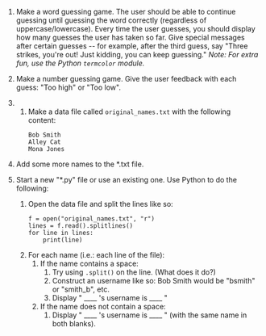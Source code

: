 1. Make a word guessing game. The user should be able to continue guessing until guessing the word correctly (regardless of uppercase/lowercase). Every time the user guesses, you should display how many guesses the user has taken so far. Give special messages after certain guesses -- for example, after the third guess, say "Three strikes, you're out! Just kidding, you can keep guessing." _Note: For extra fun, use the Python `termcolor` module._

2. Make a number guessing game. Give the user feedback with each guess: "Too high" or "Too low".

3. 1. Make a data file called `original_names.txt` with the following content:
      ```
      Bob Smith
      Alley Cat
      Mona Jones
      ```
2. Add some more names to the *.txt file.

3. Start a new "*.py" file or use an existing one. Use Python to do the following:
   1. Open the data file and split the lines like so:  
      ```python3
      f = open("original_names.txt", "r")
      lines = f.read().splitlines()
      for line in lines:
          print(line)
      ```
   2. For each name (i.e.: each line of the file):  
        1. If the name contains a space:
           1. Try using `.split()` on the line.  (What does it do?)
           2. Construct an username like so: Bob Smith would be "bsmith" or "smith_b", etc.
           3. Display " ____ 's username is ____ "
        2. If the name does not contain a space:
           1. Display " ____ 's username is ____ " (with the same name in both blanks).
